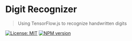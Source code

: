 # Digit Recognizer

> Using TensorFlow.js to recognize handwritten digits

[![License: MIT](https://img.shields.io/badge/License-MIT-green.svg)](https://opensource.org/licenses/MIT)
[![NPM version](https://badge.fury.io/js/your-project-name.svg)](http://badge.fury.io/js/digit-recognizer)
